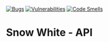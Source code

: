 [![Bugs](https://sonarcloud.io/api/project_badges/measure?project=4s1_snow-white-api&metric=bugs)](https://sonarcloud.io/project/issues?id=4s1_snow-white-api&resolved=false&types=BUG)
[![Vulnerabilities](https://sonarcloud.io/api/project_badges/measure?project=4s1_snow-white-api&metric=vulnerabilities)](https://sonarcloud.io/project/issues?id=4s1_snow-white-api&resolved=false&types=VULNERABILITY)
[![Code Smells](https://sonarcloud.io/api/project_badges/measure?project=4s1_snow-white-api&metric=code_smells)](https://sonarcloud.io/project/issues?id=4s1_snow-white-api&resolved=false&types=CODE_SMELL)

# Snow White - API
